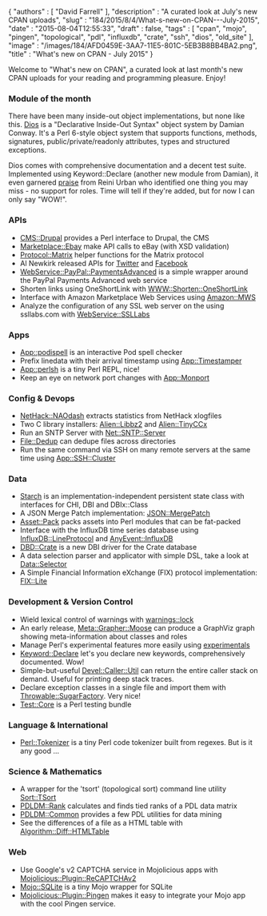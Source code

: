 {
   "authors" : [
      "David Farrell"
   ],
   "description" : "A curated look at July's new CPAN uploads",
   "slug" : "184/2015/8/4/What-s-new-on-CPAN---July-2015",
   "date" : "2015-08-04T12:55:33",
   "draft" : false,
   "tags" : [
      "cpan",
      "mojo",
      "pingen",
      "topological",
      "pdl",
      "influxdb",
      "crate",
      "ssh",
      "dios",
      "old_site"
   ],
   "image" : "/images/184/AFD0459E-3AA7-11E5-801C-5EB3B8BB4BA2.png",
   "title" : "What's new on CPAN - July 2015"
}

Welcome to "What's new on CPAN", a curated look at last month's new CPAN uploads for your reading and programming pleasure. Enjoy!

### Module of the month

There have been many inside-out object implementations, but none like this. [Dios](https://metacpan.org/pod/Dios) is a "Declarative Inside-Out Syntax" object system by Damian Conway. It's a Perl 6-style object system that supports functions, methods, signatures, public/private/readonly attributes, types and structured exceptions.

Dios comes with comprehensive documentation and a decent test suite. Implemented using Keyword::Declare (another new module from Damian), it even garnered [praise](http://cpanratings.perl.org/dist/Dios) from Reini Urban who identified one thing you may miss - no support for roles. Time will tell if they're added, but for now I can only say "WOW!".

### APIs

-   [CMS::Drupal](https://metacpan.org/pod/CMS::Drupal) provides a Perl interface to Drupal, the CMS
-   [Marketplace::Ebay](https://metacpan.org/pod/Marketplace::Ebay) make API calls to eBay (with XSD validation)
-   [Protocol::Matrix](https://metacpan.org/pod/Protocol::Matrix) helper functions for the Matrix protocol
-   Al Newkirk released APIs for [Twitter](https://metacpan.org/pod/API::Twitter) and [Facebook](https://metacpan.org/pod/API::Facebook)
-   [WebService::PayPal::PaymentsAdvanced](https://metacpan.org/pod/WebService::PayPal::PaymentsAdvanced) is a simple wrapper around the PayPal Payments Advanced web service
-   Shorten links using OneShortLink with [WWW::Shorten::OneShortLink](https://metacpan.org/pod/WWW::Shorten::OneShortLink)
-   Interface with Amazon Marketplace Web Services using [Amazon::MWS](https://metacpan.org/pod/Amazon::MWS)
-   Analyze the configuration of any SSL web server on the using ssllabs.com with [WebService::SSLLabs](https://metacpan.org/pod/WebService::SSLLabs)

### Apps

-   [App::podispell](https://metacpan.org/pod/App::podispell) is an interactive Pod spell checker
-   Prefix linedata with their arrival timestamp using [App::Timestamper](https://metacpan.org/pod/App::Timestamper)
-   [App::perlsh](https://metacpan.org/pod/App::perlsh) is a tiny Perl REPL, nice!
-   Keep an eye on network port changes with [App::Monport](https://metacpan.org/pod/App::Monport)

### Config & Devops

-   [NetHack::NAOdash](https://metacpan.org/pod/NetHack::NAOdash) extracts statistics from NetHack xlogfiles
-   Two C library installers: [Alien::Libbz2](https://metacpan.org/pod/Alien::Libbz2) and [Alien::TinyCCx](https://metacpan.org/pod/Alien::TinyCCx)
-   Run an SNTP Server with [Net::SNTP::Server](https://metacpan.org/pod/Net::SNTP::Server)
-   [File::Dedup](https://metacpan.org/pod/File::Dedup) can dedupe files across directories
-   Run the same command via SSH on many remote servers at the same time using [App::SSH::Cluster](https://metacpan.org/pod/App::SSH::Cluster)

### Data

-   [Starch](https://metacpan.org/pod/Starch) is an implementation-independent persistent state class with interfaces for CHI, DBI and DBIx::Class
-   A JSON Merge Patch implementation: [JSON::MergePatch](https://metacpan.org/pod/JSON::MergePatch)
-   [Asset::Pack](https://metacpan.org/pod/Asset::Pack) packs assets into Perl modules that can be fat-packed
-   Interface with the InfluxDB time series database using [InfluxDB::LineProtocol](https://metacpan.org/pod/InfluxDB::LineProtocol) and [AnyEvent::InfluxDB](https://metacpan.org/pod/AnyEvent::InfluxDB)
-   [DBD::Crate](https://metacpan.org/pod/DBD::Crate) is a new DBI driver for the Crate database
-   A data selection parser and applicator with simple DSL, take a look at [Data::Selector](https://metacpan.org/pod/Data::Selector)
-   A Simple Financial Information eXchange (FIX) protocol implementation: [FIX::Lite](https://metacpan.org/pod/FIX::Lite)

### Development & Version Control

-   Wield lexical control of warnings with [warnings::lock](https://metacpan.org/pod/warnings::lock)
-   An early release, [Meta::Grapher::Moose](https://metacpan.org/pod/Meta::Grapher::Moose) can produce a GraphViz graph showing meta-information about classes and roles
-   Manage Perl's experimental features more easily using [experimentals](https://metacpan.org/pod/experimentals)
-   [Keyword::Declare](https://metacpan.org/pod/Keyword::Declare) let's you declare new keywords, comprehensively documented. Wow!
-   Simple-but-useful [Devel::Caller::Util](https://metacpan.org/pod/Devel::Caller::Util) can return the entire caller stack on demand. Useful for printing deep stack traces.
-   Declare exception classes in a single file and import them with [Throwable::SugarFactory](https://metacpan.org/pod/Throwable::SugarFactory). Very nice!
-   [Test::Core](https://metacpan.org/pod/Test::Core) is a Perl testing bundle

### Language & International

-   [Perl::Tokenizer](https://metacpan.org/pod/Perl::Tokenizer) is a tiny Perl code tokenizer built from regexes. But is it any good ...

### Science & Mathematics

-   A wrapper for the 'tsort' (topological sort) command line utility [Sort::TSort](https://metacpan.org/pod/Sort::TSort)
-   [PDLDM::Rank](https://metacpan.org/pod/PDLDM::Rank) calculates and finds tied ranks of a PDL data matrix
-   [PDLDM::Common](https://metacpan.org/pod/PDLDM::Common) provides a few PDL utilities for data mining
-   See the differences of a file as a HTML table with [Algorithm::Diff::HTMLTable](https://metacpan.org/pod/Algorithm::Diff::HTMLTable)

### Web

-   Use Google's v2 CAPTCHA service in Mojolicious apps with [Mojolicious::Plugin::ReCAPTCHAv2](https://metacpan.org/pod/Mojolicious::Plugin::ReCAPTCHAv2)
-   [Mojo::SQLite](https://metacpan.org/pod/Mojo::SQLite) is a tiny Mojo wrapper for SQLite
-   [Mojolicious::Plugin::Pingen](https://metacpan.org/pod/Mojolicious::Plugin::Pingen) makes it easy to integrate your Mojo app with the cool Pingen service.


